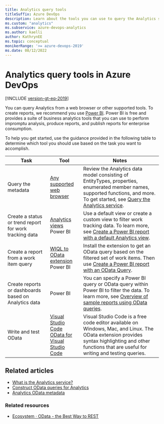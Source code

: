 ```yaml
---
title: Analytics query tools
titleSuffix: Azure DevOps  
description: Learn about the tools you can use to query the Analytics service.
ms.custom: "analytics" 
ms.subservice: azure-devops-analytics
ms.author: kaelli
author: KathrynEE
ms.topic: conceptual
monikerRange: '>= azure-devops-2019'
ms.date: 08/12/2022
---
```


# Analytics query tools in Azure DevOps

[!INCLUDE [version-gt-eq-2019](../../includes/version-gt-eq-2019.md)]
 
You can query Analytics from a web browser or other supported tools. To create reports, we recommend you use [Power BI](https://powerbi.microsoft.com/). Power BI is free and provides a suite of business analytics tools that you can use to perform impromptu analysis, produce reports, and publish reports for enterprise consumption.

To help you get started, use the guidance provided in the following table to determine which tool you should use based on the task you want to accomplish. 

| Task | Tool    |               Notes       |  
|------|---------|---------------------------|   
| Query the metadata | [Any supported web browser](/azure/devops/server/compatibility#supported-browsers) | Review the Analytics data model consisting of EntityTypes, properties, enumerated member names, supported functions, and more. To get started, see [Query the Analytics service](analytics-query-parts.md). |
| Create a status or trend report for work tracking data | [Analytics views](../powerbi/what-are-analytics-views.md)<br/>Power BI | Use a default view or create a custom view to filter work tracking data. To learn more, see [Create a Power BI report with a default Analytics view](../powerbi/create-quick-report.md). | 
| Create a report from a work item query | [WIQL to OData extension](https://marketplace.visualstudio.com/items?itemName=ms-eswm.wiql-to-odata)<br/>Power BI  | Install the extension to get an OData query based on the filtered set of work items. Then use [Create a Power BI report with an OData Query](../powerbi/create-quick-report-odataq.md). |  
|Create reports or dashboards based on Analytics data | Power BI | You can specify a Power BI query or OData query within Power BI to filter the data. To learn more, see [Overview of sample reports using OData queries](../powerbi/sample-odata-overview.md). |  
| Write and test OData  | [Visual Studio Code](https://code.visualstudio.com/download)<br/>[OData for Visual Studio Code](https://marketplace.visualstudio.com/items?itemName=stansw.vscode-odata) | Visual Studio Code is a free code editor available on Windows, Mac, and Linux. The OData extension provides syntax highlighting and other functions that are useful for writing and testing queries. |  

## Related articles


- [What is the Analytics service?](../powerbi/what-is-analytics.md)
- [Construct OData queries for Analytics](analytics-query-parts.md)
- [Analytics OData metadata](../extend-analytics/analytics-metadata.md) 


### Related resources 

- [Ecosystem &middot; OData - the Best Way to REST](https://www.odata.org/ecosystem/)



